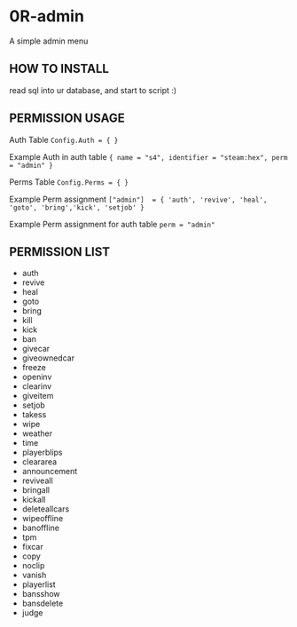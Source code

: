 # 0R-admin

A simple admin menu 

## HOW TO INSTALL

read sql into ur database, and start to script :)

## PERMISSION USAGE

Auth Table ``` Config.Auth = { } ``` 

Example Auth in auth table  ``` { name = "s4", identifier = "steam:hex", perm = "admin" } ``` 

Perms Table  ``` Config.Perms = { } ``` 

Example Perm assignment ``` ["admin"]  = { 'auth', 'revive', 'heal', 'goto', 'bring','kick', 'setjob' } ``` 

Example Perm assignment for auth table  ``` perm = "admin" ``` 


## PERMISSION LIST

- auth
- revive  
- heal  
- goto  
- bring  
- kill  
- kick  
- ban  
- givecar  
- giveownedcar  
- freeze  
- openinv  
- clearinv  
- giveitem  
- setjob  
- takess  
- wipe  
- weather  
- time  
- playerblips 
- cleararea  
- announcement 
- reviveall  
- bringall  
- kickall  
- deleteallcars  
- wipeoffline  
- banoffline  
- tpm  
- fixcar  
- copy  
- noclip  
- vanish  
- playerlist  
- bansshow  
- bansdelete  
- judge 
